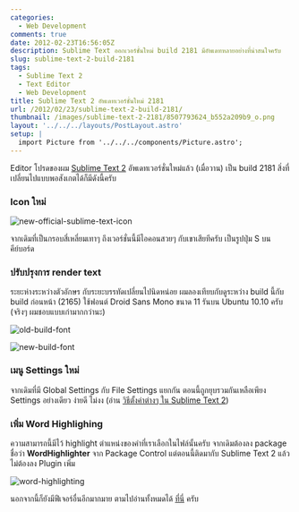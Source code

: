 ```yaml
---
categories:
  - Web Development
comments: true
date: 2012-02-23T16:56:05Z
description: Sublime Text ออกเวอร์ชั่นใหม่ build 2181 มีอัพเดทหลายอย่างที่น่าสนใจครับ
slug: sublime-text-2-build-2181
tags:
  - Sublime Text 2
  - Text Editor
  - Web Development
title: Sublime Text 2 อัพเดทเวอร์ชั่นใหม่ 2181
url: /2012/02/23/sublime-text-2-build-2181/
thumbnail: /images/sublime-text-2-2181/8507793624_b552a209b9_o.png
layout: '../../../layouts/PostLayout.astro'
setup: |
  import Picture from '../../../components/Picture.astro';
---
```


Editor โปรดของผม [Sublime Text 2](https://armno.in.th/2011/09/20/sublime-text-2-editor-v12-engine/) อัพเดทเวอร์ชั่นใหม่แล้ว (เมื่อวาน) เป็น build 2181 สิ่งที่เปลี่ยนไปแบบพอสังเกตได้ก็มีดังนี้ครับ

### Icon ใหม่

![new-official-sublime-text-icon](/images/sublime-text-2-2181/8507793624_b552a209b9_o.png)

จากเดิมที่เป็นกรอบสี่เหลี่ยมเทาๆ ถึงเวอร์ชั่นนี้มีไอคอนสวยๆ กับเขาเสียทีครับ เป็นรูปปุ่ม S บนคีย์บอร์ด

### ปรับปรุงการ render text

ระยะห่างระหว่างตัวอักษร กับระยะบรรทัดเปลี่ยนไปนิดหน่อย ผมลองเทียบกับดูระหว่าง build นี้กับ build ก่อนหน้า (2165) ใช้ฟอนต์ Droid Sans Mono ขนาด 11 รันบน Ubuntu 10.10 ครับ (จริงๆ ผมชอบแบบเก่ามากกว่านะ)

![old-build-font](/images/sublime-text-2-2181/8507798464_5f11384a9d_z.jpg)

![new-build-font](/images/sublime-text-2-2181/8506691463_3c88fa893d_z.jpg)

### เมนู Settings ใหม่

จากเดิมที่มี Global Settings กับ File Settings แยกกัน ตอนนี้ถูกยุบรวมกันเหลือเพียง Settings อย่างเดียว ง่ายดี ไม่งง (อ่าน [วิธีตั้งค่าต่างๆ ใน Sublime Text 2](https://armno.in.th/2011/12/11/sublime-text-2-config/))

### เพิ่ม Word Highlighing

ความสามารถนี้มีไว้ highlight ตำแหน่งของคำที่เราเลือกในไฟล์นั้นครับ จากเดิมต้องลง package ชื่อว่า **WordHighlighter** จาก Package Control แต่ตอนนี้ติดมากับ Sublime Text 2 แล้ว ไม่ต้องลง Plugin เพิ่ม

![word-highlighting](/images/sublime-text-2-2181/8506694699_09e78b81e8_z.jpg)

นอกจากนี้ก็ยังมีฟีเจอร์อื่นอีกมากมาย ตามไปอ่านทั้งหมดได้ [ที่นี่](https://www.sublimetext.com/2) ครับ
